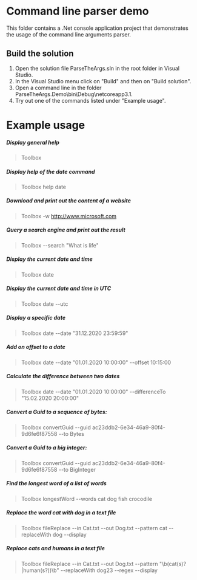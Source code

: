 ﻿# Command line parser demo

This folder contains a .Net console application project that demonstrates the usage of the command line arguments parser.

## Build the solution
1. Open the solution file ParseTheArgs.sln in the root folder in Visual Studio.
2. In the Visual Studio menu click on "Build" and then on "Build solution".
3. Open a command line in the folder ParseTheArgs.Demo\bin\Debug\netcoreapp3.1.
4. Try out one of the commands listed under "Example usage".

# Example usage
##### Display general help
> Toolbox

##### Display help of the date command
> Toolbox help date

##### Download and print out the content of a website
> Toolbox -w http://www.microsoft.com

##### Query a search engine and print out the result
> Toolbox --search "What is life"

##### Display the current date and time
> Toolbox date

##### Display the current date and time in UTC
> Toolbox date --utc

##### Display a specific date
> Toolbox date --date "31.12.2020 23:59:59"

##### Add on offset to a date
> Toolbox date --date "01.01.2020 10:00:00" --offset 10:15:00

##### Calculate the difference between two dates
> Toolbox date --date "01.01.2020 10:00:00" --differenceTo "15.02.2020 20:00:00"

##### Convert a Guid to a sequence of bytes:
> Toolbox convertGuid --guid ac23ddb2-6e34-46a9-80f4-9d6fe6f87558 --to Bytes

##### Convert a Guid to a big integer:
> Toolbox convertGuid --guid ac23ddb2-6e34-46a9-80f4-9d6fe6f87558 --to BigInteger

##### Find the longest word of a list of words
> Toolbox longestWord --words cat dog fish crocodile

##### Replace the word cat with dog in a text file
> Toolbox fileReplace --in Cat.txt --out Dog.txt --pattern cat --replaceWith dog --display

##### Replace cats and humans in a text file
> Toolbox fileReplace --in Cat.txt --out Dog.txt --pattern "\b(cat(s)?|human(s?))\b" --replaceWith dog$2$3 --regex --display
